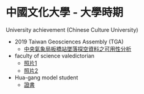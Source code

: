 # 中國文化大學 - 大學時期
University achievement (Chinese Culture University)
+ 2019 Taiwan Geosciences Assembly (TGA)
    - [中央氣象局板橋站墜落探空資料之可用性分析](./2019%20Taiwan%20Geosciences%20Assembly%20(TGA)/README.md)
+ faculty of science valedictorian
    - [照片1](./pictures/faculty%20of%20science%20valedictorian-1.jpg)
    - [照片2](./pictures/faculty%20of%20science%20valedictorian-2.jpg)
+ Hua-gang model student
    - [證書](./pictures/Hua-gang%20model%20student.jpg)
